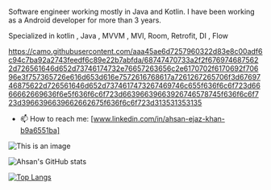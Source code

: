 Software engineer working mostly in Java and Kotlin. I have been working as a Android developer for more than 3 years.

Specialized in kotlin , Java , MVVM , MVI, Room, Retrofit, DI , Flow

https://camo.githubusercontent.com/aaa45ae6d7257960322d83e8c00adf6c94c7ba92a2743feedf6c89e22b7abfda/68747470733a2f2f6769746875622d726561646d652d73746174732e76657263656c2e6170702f6170692f70696e3f757365726e616d653d616e7572616768617a7261267265706f3d6769746875622d726561646d652d7374617473267469746c655f636f6c6f723d6666662669636f6e5f636f6c6f723d66396639663926746578745f636f6c6f723d3966396639662662675f636f6c6f723d313531353135

- 📫 How to reach me: [www.linkedin.com/in/ahsan-ejaz-khan-b9a6551ba] 

![This is an image](https://myoctocat.com/assets/images/base-octocat.svg)

![Ahsan's GitHub stats](https://github-readme-stats.vercel.app/api?username=ahsankhansadozai&show_icons=true&theme=radical)

[![Top Langs](https://github-readme-stats.vercel.app/api/top-langs/?username=ahsankhansadozai&langs_count=8)](https://github.com/ahsankhansadozai/github-readme-stats)
